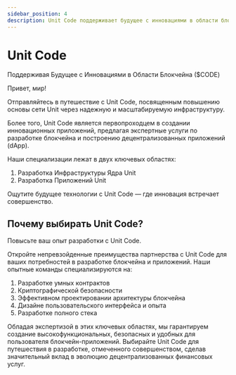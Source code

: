```yaml
---
sidebar_position: 4
description: Unit Code поддерживает будущее с инновациями в области блокчейна. Привет, мир! Отправляйтесь в путешествие с Unit Code, посвященным повышению основы сети Unit через надежную и масштабируемую инфраструктуру.
---
```


# Unit Code

Поддерживая Будущее с Инновациями в Области Блокчейна ($CODE)

Привет, мир!

Отправляйтесь в путешествие с Unit Code, посвященным повышению основы сети Unit через надежную и масштабируемую инфраструктуру.

Более того, Unit Code является первопроходцем в создании инновационных приложений, предлагая экспертные услуги по разработке блокчейна и построению децентрализованных приложений (dApp).

Наши специализации лежат в двух ключевых областях:

1. Разработка Инфраструктуры Ядра Unit
2. Разработка Приложений Unit

Ощутите будущее технологии с Unit Code — где инновация встречает совершенство.

## Почему выбирать Unit Code?

Повысьте ваш опыт разработки с Unit Code.

Откройте непревзойденные преимущества партнерства с Unit Code для ваших потребностей в разработке блокчейна и приложений. Наши опытные команды специализируются на:

1. Разработке умных контрактов
2. Криптографической безопасности
3. Эффективном проектировании архитектуры блокчейна
4. Дизайне пользовательского интерфейса и опыта
5. Разработке полного стека

Обладая экспертизой в этих ключевых областях, мы гарантируем создание высокофункциональных, безопасных и удобных для пользователя блокчейн-приложений.
Выбирайте Unit Code для путешествия в разработке, отмеченного совершенством, сделав значительный вклад в эволюцию децентрализованных финансовых услуг.

